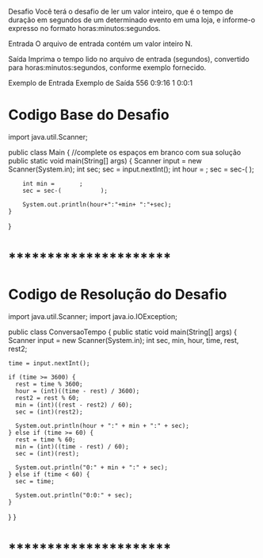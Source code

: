 Desafio
Você terá o desafio de ler um valor inteiro, que é o tempo de duração em segundos de 
um determinado evento em uma loja, e informe-o expresso no formato horas:minutos:segundos.

Entrada
O arquivo de entrada contém um valor inteiro N.

Saída
Imprima o tempo lido no arquivo de entrada (segundos), convertido para horas:minutos:segundos, 
conforme exemplo fornecido.

Exemplo de Entrada          	Exemplo de Saída
556                             0:9:16
1                               0:0:1

# Codigo Base do Desafio

import java.util.Scanner;

public class Main {
    //complete os espaços em branco com sua solução
     public static void main(String[] args) {
        Scanner input = new Scanner(System.in);
        int sec;
        sec = input.nextInt();
        int hour =     ;
        sec = sec-(         );

        int min =       ;
        sec = sec-(           );

        System.out.println(hour+":"+min+ ":"+sec);
    }
}

# *********************

# Codigo de Resolução do Desafio

import java.util.Scanner;
import java.io.IOException;

public class ConversaoTempo {
  public static void main(String[] args) {
    Scanner input = new Scanner(System.in);
    int sec, min, hour, time, rest, rest2;
    
    time = input.nextInt();
    
    if (time >= 3600) {
      rest = time % 3600;
      hour = (int)((time - rest) / 3600);
      rest2 = rest % 60;
      min = (int)((rest - rest2) / 60);
      sec = (int)(rest2);
      
      System.out.println(hour + ":" + min + ":" + sec);
    } else if (time >= 60) {
      rest = time % 60;
      min = (int)((time - rest) / 60);
      sec = (int)(rest);
      
      System.out.println("0:" + min + ":" + sec);
    } else if (time < 60) {
      sec = time;
      
      System.out.println("0:0:" + sec);
    }
  }
}

# *********************